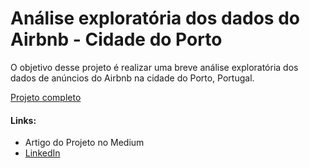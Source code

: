 # Análise exploratória dos dados do Airbnb - Cidade do Porto

 O objetivo desse projeto é realizar uma breve análise exploratória dos dados de anúncios do Airbnb na cidade do Porto, Portugal. 
 
[Projeto completo](https://colab.research.google.com/github/tmsapia/Analise_Airbnb_Porto/blob/main/An%C3%A1lise_explorat%C3%B3ria_dos_dados_do_Airbnb_Cidade_do_Porto.ipynb) 

#### Links:

* Artigo do Projeto no Medium
* [LinkedIn](https://www.linkedin.com/in/tmsapia/) 
